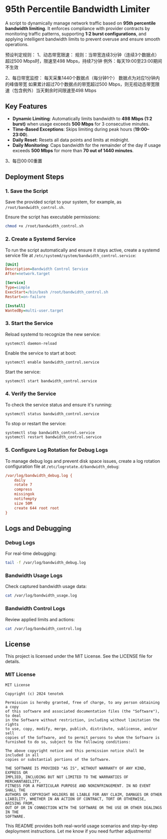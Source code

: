 # 95th Percentile Bandwidth Limiter

A script to dynamically manage network traffic based on **95th percentile bandwidth limiting**. It enforces compliance with provider contracts by monitoring traffic patterns, supporting **1:2 burst configurations**, and applying intelligent bandwidth limits to prevent overuse and ensure smooth operations.

预设判定规则：
  1、动态带宽限速：
 规则：当带宽连续3分钟（连续3个数据点）超过500 Mbps时，限速至498 Mbps，持续7分钟
 例外：每天19:00至23:00期间不生效

 2、每日带宽监控：
 每天采集1440个数据点（每分钟1个）
 数据点为对应1分钟内的峰值带宽
 如果累计超过70个数据点的带宽超过500 Mbps，则无视动态带宽限速（包含例外）当天剩余时间限速至498 Mbps
 
## Key Features 

- **Dynamic Limiting**: Automatically limits bandwidth to **498 Mbps (1:2 burst)** when usage exceeds **500 Mbps** for 3 consecutive minutes.
- **Time-Based Exceptions**: Skips limiting during peak hours (**19:00–23:00**).
- **Daily Reset**: Resets all data points and limits at midnight.
- **Daily Monitoring**: Caps bandwidth for the remainder of the day if usage exceeds **500 Mbps** for more than **70 out of 1440 minutes**.
  


 3、每日00:00重置

## Deployment Steps

### 1. Save the Script
Save the provided script to your system, for example, as `/root/bandwidth_control.sh`.

Ensure the script has executable permissions:
```bash
chmod +x /root/bandwidth_control.sh
```



### 2. Create a Systemd Service
To run the script automatically and ensure it stays active, create a systemd service file at `/etc/systemd/system/bandwidth_control.service`:

```ini
[Unit]
Description=Bandwidth Control Service
After=network.target

[Service]
Type=simple
ExecStart=/bin/bash /root/bandwidth_control.sh
Restart=on-failure

[Install]
WantedBy=multi-user.target
```



### 3. Start the Service
Reload systemd to recognize the new service:
```bash
systemctl daemon-reload
```

Enable the service to start at boot:
```bash
systemctl enable bandwidth_control.service
```

Start the service:
```bash
systemctl start bandwidth_control.service
```



### 4. Verify the Service
To check the service status and ensure it's running:
```bash
systemctl status bandwidth_control.service
```

To stop or restart the service:
```bash
systemctl stop bandwidth_control.service
systemctl restart bandwidth_control.service
```



### 5. Configure Log Rotation for Debug Logs
To manage debug logs and prevent disk space issues, create a log rotation configuration file at `/etc/logrotate.d/bandwidth_debug`:

```ini
/var/log/bandwidth_debug.log {
    daily
    rotate 7
    compress
    missingok
    notifempty
    size 50M
    create 644 root root
}
```



## Logs and Debugging

### Debug Logs
For real-time debugging:
```bash
tail -f /var/log/bandwidth_debug.log
```

### Bandwidth Usage Logs
Check captured bandwidth usage data:
```bash
cat /var/log/bandwidth_usage.log
```

### Bandwidth Control Logs
Review applied limits and actions:
```bash
cat /var/log/bandwidth_control.log
```






## License

This project is licensed under the MIT License. See the LICENSE file for details.



### MIT License

```plaintext
MIT License

Copyright (c) 2024 tenotek

Permission is hereby granted, free of charge, to any person obtaining a copy
of this software and associated documentation files (the "Software"), to deal
in the Software without restriction, including without limitation the rights
to use, copy, modify, merge, publish, distribute, sublicense, and/or sell
copies of the Software, and to permit persons to whom the Software is
furnished to do so, subject to the following conditions:

The above copyright notice and this permission notice shall be included in all
copies or substantial portions of the Software.

THE SOFTWARE IS PROVIDED "AS IS", WITHOUT WARRANTY OF ANY KIND, EXPRESS OR
IMPLIED, INCLUDING BUT NOT LIMITED TO THE WARRANTIES OF MERCHANTABILITY,
FITNESS FOR A PARTICULAR PURPOSE AND NONINFRINGEMENT. IN NO EVENT SHALL THE
AUTHORS OR COPYRIGHT HOLDERS BE LIABLE FOR ANY CLAIM, DAMAGES OR OTHER
LIABILITY, WHETHER IN AN ACTION OF CONTRACT, TORT OR OTHERWISE, ARISING FROM,
OUT OF OR IN CONNECTION WITH THE SOFTWARE OR THE USE OR OTHER DEALINGS IN THE
SOFTWARE.
```

This README provides both real-world usage scenarios and step-by-step deployment instructions. Let me know if you need further adjustments!
